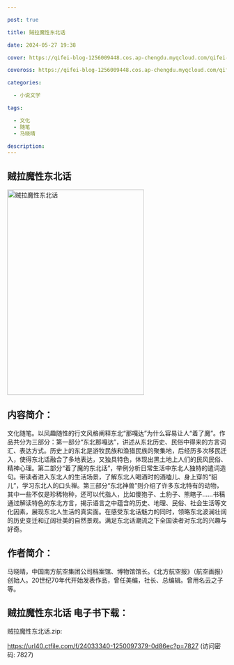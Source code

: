 ```yaml
---

post: true

title: 贼拉魔性东北话

date: 2024-05-27 19:38

cover: https://qifei-blog-1256009448.cos.ap-chengdu.myqcloud.com/qifei-blog/6635fc460ea9cb1403a73953.jpg

coveross: https://qifei-blog-1256009448.cos.ap-chengdu.myqcloud.com/qifei-blog/6635fc460ea9cb1403a73953.jpg

categories:

  - 小说文学

tags:

  - 文化
  - 随笔
  - 马晓晴

description:
---
```


## 贼拉魔性东北话
<img alt="贼拉魔性东北话 " class="aligncenter loaded" data-was-processed="true" decoding="async" fetchpriority="high" height="471" src="https://qifei-blog-1256009448.cos.ap-chengdu.myqcloud.com/qifei-blog/6635fc460ea9cb1403a73953.jpg" style="cursor: zoom-in;" width="314"/>

## 内容简介：

文化随笔。以风趣随性的行文风格阐释东北“那嘎达”为什么容易让人“着了魔”。作品共分为三部分：第一部分“东北那嘎达”，讲述从东北历史、民俗中得来的方言词汇、表达方式。历史上的东北是游牧民族和渔猎民族的聚集地，后经历多次移民迁入，使得东北话融合了多地表达，又独具特色，体现出黑土地上人们的民风民俗、精神心理。第二部分“着了魔的东北话”，举例分析日常生活中东北人独特的遣词造句。带读者进入东北人的生活场景，了解东北人喝酒时的酒嗑儿、身上穿的“貂儿”，学习东北人的口头禅。第三部分“东北神兽”则介绍了许多东北特有的动物，其中一些不仅是珍稀物种，还可以代指人，比如傻狍子、土豹子、熊瞎子……书稿通过解读特色的东北方言，揭示语言之中蕴含的历史、地理、民俗、社会生活等文化因素，展现东北人生活的真实面。在感受东北话魅力的同时，领略东北波澜壮阔的历史变迁和辽阔壮美的自然景观。满足东北话潮流之下全国读者对东北的兴趣与好奇。

## 作者简介：

马晓晴，中国南方航空集团公司档案馆、博物馆馆长。《北方航空报》（航空画报）创始人。20世纪70年代开始发表作品，曾任美编，社长、总编辑。曾用名云之子等。

## 贼拉魔性东北话 电子书下载：
贼拉魔性东北话.zip: 

https://url40.ctfile.com/f/24033340-1250097379-0d86ec?p=7827 (访问密码: 7827)
